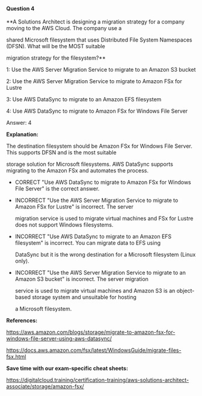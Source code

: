 #### Question  4


**A Solutions Architect is designing a migration strategy for a company moving to the AWS Cloud. The company use a

shared Microsoft filesystem that uses Distributed File System Namespaces (DFSN). What will be the MOST suitable

migration strategy for the filesystem?**


1: Use the AWS Server Migration Service to migrate to an Amazon S3 bucket


2: Use the AWS Server Migration Service to migrate to Amazon FSx for Lustre


3: Use AWS DataSync to migrate to an Amazon EFS filesystem


4: Use AWS DataSync to migrate to Amazon FSx for Windows File Server


Answer: 4


**Explanation:**


The destination filesystem should be Amazon FSx for Windows File Server. This supports DFSN and is the most suitable

storage solution for Microsoft filesystems. AWS DataSync supports migrating to the Amazon FSx and automates the process.


- CORRECT "Use AWS DataSync to migrate to Amazon FSx for Windows File Server" is the correct answer.


- INCORRECT "Use the AWS Server Migration Service to migrate to Amazon FSx for Lustre" is incorrect. The server

  migration service is used to migrate virtual machines and FSx for Lustre does not support Windows filesystems.


- INCORRECT "Use AWS DataSync to migrate to an Amazon EFS filesystem" is incorrect. You can migrate data to EFS using

  DataSync but it is the wrong destination for a Microsoft filesystem (Linux only).


- INCORRECT "Use the AWS Server Migration Service to migrate to an Amazon S3 bucket" is incorrect. The server migration

  service is used to migrate virtual machines and Amazon S3 is an object-based storage system and unsuitable for hosting

  a Microsoft filesystem.


**References:**


https://aws.amazon.com/blogs/storage/migrate-to-amazon-fsx-for-windows-file-server-using-aws-datasync/


https://docs.aws.amazon.com/fsx/latest/WindowsGuide/migrate-files-fsx.html


**Save time with our exam-specific cheat sheets:**


https://digitalcloud.training/certification-training/aws-solutions-architect-associate/storage/amazon-fsx/

